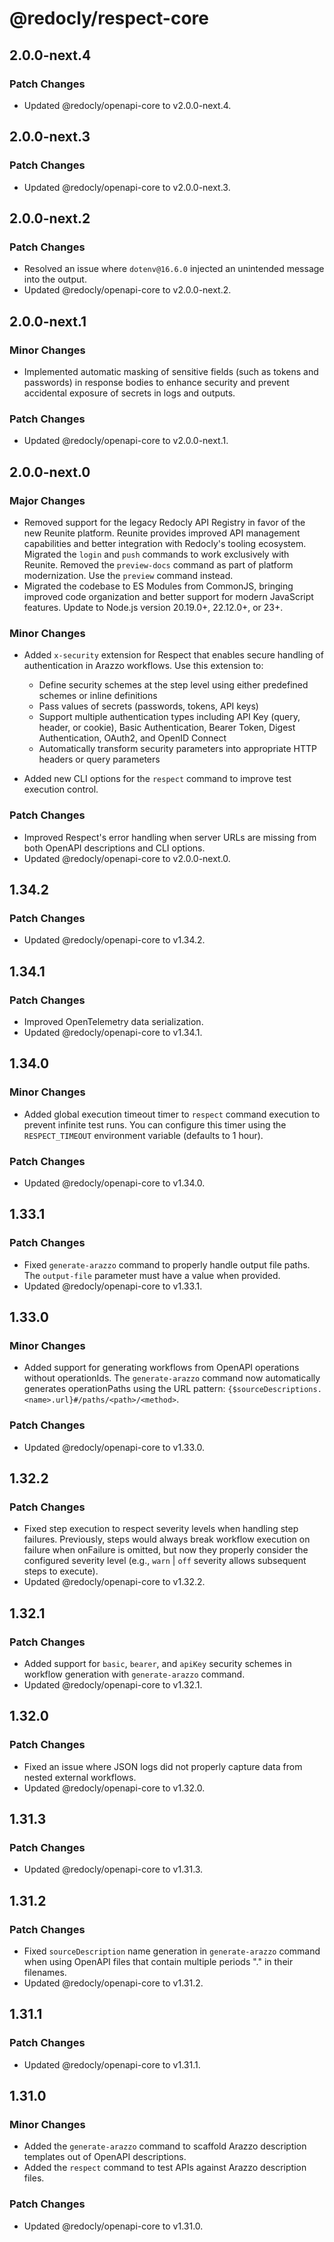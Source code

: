 # @redocly/respect-core

## 2.0.0-next.4

### Patch Changes

- Updated @redocly/openapi-core to v2.0.0-next.4.

## 2.0.0-next.3

### Patch Changes

- Updated @redocly/openapi-core to v2.0.0-next.3.

## 2.0.0-next.2

### Patch Changes

- Resolved an issue where `dotenv@16.6.0` injected an unintended message into the output.
- Updated @redocly/openapi-core to v2.0.0-next.2.

## 2.0.0-next.1

### Minor Changes

- Implemented automatic masking of sensitive fields (such as tokens and passwords) in response bodies to enhance security and prevent accidental exposure of secrets in logs and outputs.

### Patch Changes

- Updated @redocly/openapi-core to v2.0.0-next.1.

## 2.0.0-next.0

### Major Changes

- Removed support for the legacy Redocly API Registry in favor of the new Reunite platform.
  Reunite provides improved API management capabilities and better integration with Redocly's tooling ecosystem.
  Migrated the `login` and `push` commands to work exclusively with Reunite.
  Removed the `preview-docs` command as part of platform modernization.
  Use the `preview` command instead.
- Migrated the codebase to ES Modules from CommonJS, bringing improved code organization and better support for modern JavaScript features.
  Update to Node.js version 20.19.0+, 22.12.0+, or 23+.

### Minor Changes

- Added `x-security` extension for Respect that enables secure handling of authentication in Arazzo workflows.
  Use this extension to:

  - Define security schemes at the step level using either predefined schemes or inline definitions
  - Pass values of secrets (passwords, tokens, API keys)
  - Support multiple authentication types including API Key (query, header, or cookie), Basic Authentication, Bearer Token, Digest Authentication, OAuth2, and OpenID Connect
  - Automatically transform security parameters into appropriate HTTP headers or query parameters

- Added new CLI options for the `respect` command to improve test execution control.

### Patch Changes

- Improved Respect's error handling when server URLs are missing from both OpenAPI descriptions and CLI options.
- Updated @redocly/openapi-core to v2.0.0-next.0.

## 1.34.2

### Patch Changes

- Updated @redocly/openapi-core to v1.34.2.

## 1.34.1

### Patch Changes

- Improved OpenTelemetry data serialization.
- Updated @redocly/openapi-core to v1.34.1.

## 1.34.0

### Minor Changes

- Added global execution timeout timer to `respect` command execution to prevent infinite test runs. You can configure this timer using the `RESPECT_TIMEOUT` environment variable (defaults to 1 hour).

### Patch Changes

- Updated @redocly/openapi-core to v1.34.0.

## 1.33.1

### Patch Changes

- Fixed `generate-arazzo` command to properly handle output file paths. The `output-file` parameter must have a value when provided.
- Updated @redocly/openapi-core to v1.33.1.

## 1.33.0

### Minor Changes

- Added support for generating workflows from OpenAPI operations without operationIds. The `generate-arazzo` command now automatically generates operationPaths using the URL pattern: `{$sourceDescriptions.<name>.url}#/paths/<path>/<method>`.

### Patch Changes

- Updated @redocly/openapi-core to v1.33.0.

## 1.32.2

### Patch Changes

- Fixed step execution to respect severity levels when handling step failures. Previously, steps would always break workflow execution on failure when onFailure is omitted, but now they properly consider the configured severity level (e.g., `warn` | `off` severity allows subsequent steps to execute).
- Updated @redocly/openapi-core to v1.32.2.

## 1.32.1

### Patch Changes

- Added support for `basic`, `bearer`, and `apiKey` security schemes in workflow generation with `generate-arazzo` command.
- Updated @redocly/openapi-core to v1.32.1.

## 1.32.0

### Patch Changes

- Fixed an issue where JSON logs did not properly capture data from nested external workflows.
- Updated @redocly/openapi-core to v1.32.0.

## 1.31.3

### Patch Changes

- Updated @redocly/openapi-core to v1.31.3.

## 1.31.2

### Patch Changes

- Fixed `sourceDescription` name generation in `generate-arazzo` command when using OpenAPI files that contain multiple periods "." in their filenames.
- Updated @redocly/openapi-core to v1.31.2.

## 1.31.1

### Patch Changes

- Updated @redocly/openapi-core to v1.31.1.

## 1.31.0

### Minor Changes

- Added the `generate-arazzo` command to scaffold Arazzo description templates out of OpenAPI descriptions.
- Added the `respect` command to test APIs against Arazzo description files.

### Patch Changes

- Updated @redocly/openapi-core to v1.31.0.
